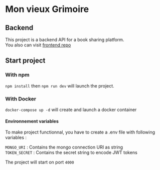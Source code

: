 # Mon vieux Grimoire
## Backend
This project is a backend API for a book sharing platform.<br>
You also can visit <a href="https://github.com/S-Syrichko/vieux-grimoire-front" target="_blank">frontend repo</a>

## Start project
### With npm
`npm install` then `npm run dev` will launch the project.
### With Docker
`docker-compose up -d` will create and launch a docker container
  

#### Environnement variables
To make project functionnal, you have to create a .env file with following variables :

`MONGO_URI` : Contains the mongo connection URI as string<br>
`TOKEN_SECRET` : Contains the secret string to encode JWT tokens<br>

The project will start on port `4000`